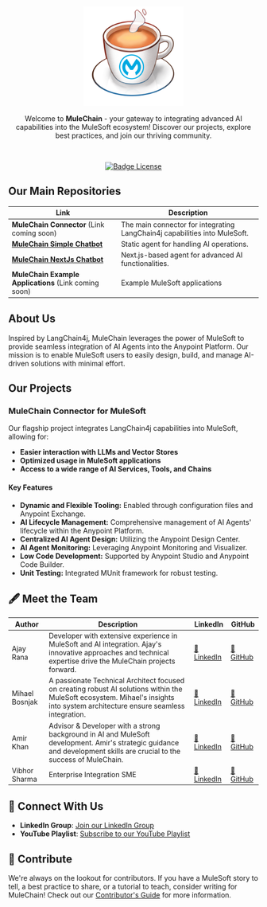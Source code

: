 <div align = center>

<br>
<img src="https://github.com/MuleChain-Project/.github/blob/main/profile/assets/mulechain-project-logo.png" width="200" alt="banner">
<br>

Welcome to **MuleChain** - your gateway to integrating advanced AI capabilities into the MuleSoft ecosystem! Discover our projects, explore best practices, and join our thriving community.

<br>

[![Badge License]][License]

</div>

## Our Main Repositories

| Link | Description |
|------------|-------------|
| **MuleChain Connector** (Link coming soon) | The main connector for integrating LangChain4j capabilities into MuleSoft. |
| **[MuleChain Simple Chatbot](https://github.com/MuleChain-Project/mulechain-simple-chatbot)** | Static agent for handling AI operations. |
| **[MuleChain NextJs Chatbot](https://github.com/MuleChain-Project/mulechain-chatbot)** | Next.js-based agent for advanced AI functionalities. |
| **MuleChain Example Applications** (Link coming soon) | Example MuleSoft applications |

## About Us

Inspired by LangChain4j, MuleChain leverages the power of MuleSoft to provide seamless integration of AI Agents into the Anypoint Platform. Our mission is to enable MuleSoft users to easily design, build, and manage AI-driven solutions with minimal effort.

## Our Projects

### MuleChain Connector for MuleSoft

Our flagship project integrates LangChain4j capabilities into MuleSoft, allowing for:

- **Easier interaction with LLMs and Vector Stores**
- **Optimized usage in MuleSoft applications**
- **Access to a wide range of AI Services, Tools, and Chains**

#### Key Features

- **Dynamic and Flexible Tooling:** Enabled through configuration files and Anypoint Exchange.
- **AI Lifecycle Management:** Comprehensive management of AI Agents' lifecycle within the Anypoint Platform.
- **Centralized AI Agent Design:** Utilizing the Anypoint Design Center.
- **AI Agent Monitoring:** Leveraging Anypoint Monitoring and Visualizer.
- **Low Code Development:** Supported by Anypoint Studio and Anypoint Code Builder.
- **Unit Testing:** Integrated MUnit framework for robust testing.

## 🖋 Meet the Team

| Author         | Description                                                                                                                                                                     | LinkedIn                                              | GitHub                                   |
| -------------- | ------------------------------------------------------------------------------------------------------------------------------------------------------------------------------- | ----------------------------------------------------- | ---------------------------------------- |
| Ajay Rana      | Developer with extensive experience in MuleSoft and AI integration. Ajay's innovative approaches and technical expertise drive the MuleChain projects forward.                  | [🔗 LinkedIn](https://www.linkedin.com/in/ajayrana)   | [🔗 GitHub](https://github.com/ajayrana) |
| Mihael Bosnjak | A passionate Technical Architect focused on creating robust AI solutions within the MuleSoft ecosystem. Mihael's insights into system architecture ensure seamless integration. | [🔗 LinkedIn](https://www.linkedin.com/in/mihaelbos/) | [🔗 GitHub](https://github.com/mboss37)  |
| Amir Khan      | Advisor & Developer with a strong background in AI and MuleSoft development. Amir's strategic guidance and development skills are crucial to the success of MuleChain.          | [🔗 LinkedIn](https://www.linkedin.com/in/amirkhan)   | [🔗 GitHub](https://github.com/amirkhan) |
| Vibhor Sharma  | Enterprise Integration SME   | [🔗 LinkedIn](https://www.linkedin.com/in/svibhors/)   | [🔗 GitHub](https://github.com/vibhor-sharma-s) |

## 🤝 Connect With Us

- **LinkedIn Group**: [Join our LinkedIn Group](https://lnkd.in/gW3eZrbF)
- **YouTube Playlist**: [Subscribe to our YouTube Playlist](https://lnkd.in/eYs3MZZz)

## 🤖 Contribute

We're always on the lookout for contributors. If you have a MuleSoft story to tell, a best practice to share, or a tutorial to teach, consider writing for MuleChain! Check out our [Contributor's Guide](https://mulechain.ai/docs/contribute) for more information.

<!----------------------------------{ Links }--------------------------------->


[Install]: https://github.com/amirkhan-ak-sf/langchain4mule/tree/master
[AgentStatic]: https://github.com/amirkhan-ak-sf/mulechain-agent
[AgentNextJs]: https://github.com/mboss37/mulechain-agent
[License]: LICENSE

<!----------------------------------{ Badges }--------------------------------->

[Badge License]: https://img.shields.io/github/license/MuleChain-Project/.github
